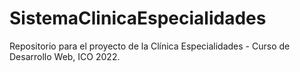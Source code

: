 # SistemaClinicaEspecialidades
Repositorio para el proyecto de la Clínica Especialidades - Curso de Desarrollo Web, ICO 2022.
